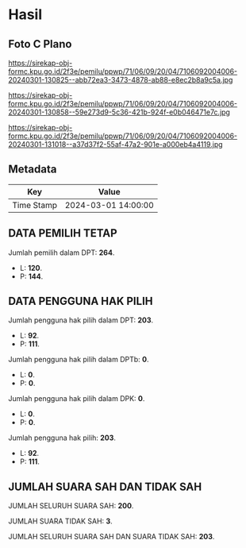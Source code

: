# Hasil

## Foto C Plano

https://sirekap-obj-formc.kpu.go.id/2f3e/pemilu/ppwp/71/06/09/20/04/7106092004006-20240301-130825--abb72ea3-3473-4878-ab88-e8ec2b8a9c5a.jpg

https://sirekap-obj-formc.kpu.go.id/2f3e/pemilu/ppwp/71/06/09/20/04/7106092004006-20240301-130858--59e273d9-5c36-421b-924f-e0b046471e7c.jpg

https://sirekap-obj-formc.kpu.go.id/2f3e/pemilu/ppwp/71/06/09/20/04/7106092004006-20240301-131018--a37d37f2-55af-47a2-901e-a000eb4a4119.jpg


## Metadata

| Key        | Value               |
| ---------- | ------------------- |
| Time Stamp | 2024-03-01 14:00:00 |


## DATA PEMILIH TETAP

Jumlah pemilih dalam DPT: **264**.
 * L: **120**.
 * P: **144**.

## DATA PENGGUNA HAK PILIH

Jumlah pengguna hak pilih dalam DPT: **203**.
 * L: **92**.
 * P: **111**.

Jumlah pengguna hak pilih dalam DPTb: **0**.
 * L: **0**.
 * P: **0**.

Jumlah pengguna hak pilih dalam DPK: **0**.
 * L: **0**.
 * P: **0**.

Jumlah pengguna hak pilih: **203**.
 * L: **92**.
 * P: **111**.

## JUMLAH SUARA SAH DAN TIDAK SAH

JUMLAH SELURUH SUARA SAH: **200**.

JUMLAH SUARA TIDAK SAH: **3**.

JUMLAH SELURUH SUARA SAH DAN SUARA TIDAK SAH: **203**.


